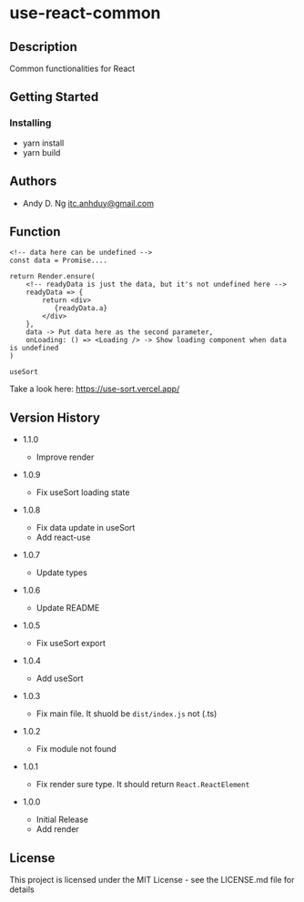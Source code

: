 # use-react-common

## Description

Common functionalities for React

## Getting Started

### Installing

- yarn install
- yarn build

## Authors

- Andy D. Ng <itc.anhduy@gmail.com>

## Function

```
<!-- data here can be undefined -->
const data = Promise....

return Render.ensure(
    <!-- readyData is just the data, but it's not undefined here -->
    readyData => {
        return <div>
           {readyData.a}
        </div>
    },
    data -> Put data here as the second parameter,
    onLoading: () => <Loading /> -> Show loading component when data is undefined
)
```

```
useSort
```

Take a look here: https://use-sort.vercel.app/

## Version History

- 1.1.0

  - Improve render

- 1.0.9

  - Fix useSort loading state

- 1.0.8

  - Fix data update in useSort
  - Add react-use

- 1.0.7

  - Update types

- 1.0.6

  - Update README

- 1.0.5

  - Fix useSort export

- 1.0.4

  - Add useSort

- 1.0.3

  - Fix main file. It shuold be `dist/index.js` not (.ts)

- 1.0.2

  - Fix module not found

- 1.0.1

  - Fix render sure type. It should return `React.ReactElement`

- 1.0.0
  - Initial Release
  - Add render

## License

This project is licensed under the MIT License - see the LICENSE.md file for details
